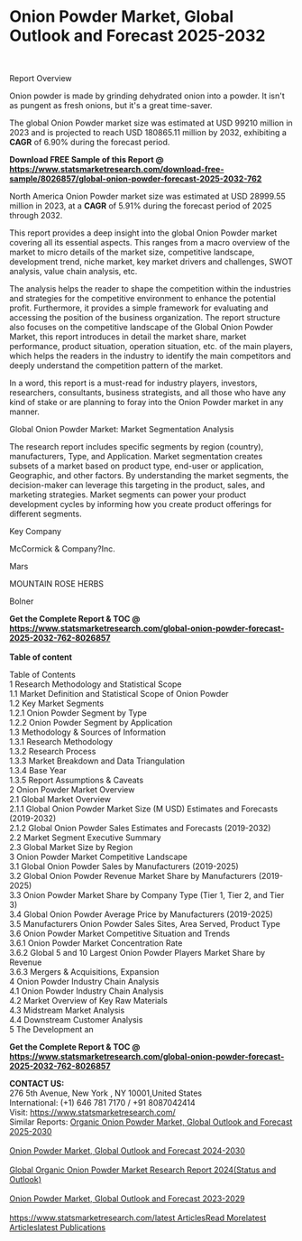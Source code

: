 <h1>Onion Powder Market, Global Outlook and Forecast 2025-2032</h1><br/><p>Report Overview</p><p>Onion powder is made by grinding dehydrated onion into a powder. It isn't as pungent as fresh onions, but it's a great time-saver.</p><p>The global Onion Powder market size was estimated at USD 99210 million in 2023 and is projected to reach USD 180865.11 million by 2032, exhibiting a <strong>CAGR</strong> of 6.90% during the forecast period.</p><p><strong>Download FREE Sample of this Report @ <a href="https://www.statsmarketresearch.com/download-free-sample/8026857/global-onion-powder-forecast-2025-2032-762">https://www.statsmarketresearch.com/download-free-sample/8026857/global-onion-powder-forecast-2025-2032-762</a></strong></p><p>North America Onion Powder market size was estimated at USD 28999.55 million in 2023, at a <strong>CAGR</strong> of 5.91% during the forecast period of 2025 through 2032.</p><p>This report provides a deep insight into the global Onion Powder market covering all its essential aspects. This ranges from a macro overview of the market to micro details of the market size, competitive landscape, development trend, niche market, key market drivers and challenges, SWOT analysis, value chain analysis, etc.</p><p>The analysis helps the reader to shape the competition within the industries and strategies for the competitive environment to enhance the potential profit. Furthermore, it provides a simple framework for evaluating and accessing the position of the business organization. The report structure also focuses on the competitive landscape of the Global Onion Powder Market, this report introduces in detail the market share, market performance, product situation, operation situation, etc. of the main players, which helps the readers in the industry to identify the main competitors and deeply understand the competition pattern of the market.</p><p>In a word, this report is a must-read for industry players, investors, researchers, consultants, business strategists, and all those who have any kind of stake or are planning to foray into the Onion Powder market in any manner.</p><p>Global Onion Powder Market: Market Segmentation Analysis</p><p>The research report includes specific segments by region (country), manufacturers, Type, and Application. Market segmentation creates subsets of a market based on product type, end-user or application, Geographic, and other factors. By understanding the market segments, the decision-maker can leverage this targeting in the product, sales, and marketing strategies. Market segments can power your product development cycles by informing how you create product offerings for different segments.</p><p>Key Company</p><p>McCormick & Company?Inc.</p><p>Mars</p><p>MOUNTAIN ROSE HERBS</p><p>Bolner</p><div><b>Get the Complete Report & TOC @ <a href="https://www.statsmarketresearch.com/global-onion-powder-forecast-2025-2032-762-8026857">https://www.statsmarketresearch.com/global-onion-powder-forecast-2025-2032-762-8026857</a></b></div><br><b>Table of content</b><p>Table of Contents<br />1 Research Methodology and Statistical Scope<br />1.1 Market Definition and Statistical Scope of Onion Powder<br />1.2 Key Market Segments<br />1.2.1 Onion Powder Segment by Type<br />1.2.2 Onion Powder Segment by Application<br />1.3 Methodology & Sources of Information<br />1.3.1 Research Methodology<br />1.3.2 Research Process<br />1.3.3 Market Breakdown and Data Triangulation<br />1.3.4 Base Year<br />1.3.5 Report Assumptions & Caveats<br />2 Onion Powder Market Overview<br />2.1 Global Market Overview<br />2.1.1 Global Onion Powder Market Size (M USD) Estimates and Forecasts (2019-2032)<br />2.1.2 Global Onion Powder Sales Estimates and Forecasts (2019-2032)<br />2.2 Market Segment Executive Summary<br />2.3 Global Market Size by Region<br />3 Onion Powder Market Competitive Landscape<br />3.1 Global Onion Powder Sales by Manufacturers (2019-2025)<br />3.2 Global Onion Powder Revenue Market Share by Manufacturers (2019-2025)<br />3.3 Onion Powder Market Share by Company Type (Tier 1, Tier 2, and Tier 3)<br />3.4 Global Onion Powder Average Price by Manufacturers (2019-2025)<br />3.5 Manufacturers Onion Powder Sales Sites, Area Served, Product Type<br />3.6 Onion Powder Market Competitive Situation and Trends<br />3.6.1 Onion Powder Market Concentration Rate<br />3.6.2 Global 5 and 10 Largest Onion Powder Players Market Share by Revenue<br />3.6.3 Mergers & Acquisitions, Expansion<br />4 Onion Powder Industry Chain Analysis<br />4.1 Onion Powder Industry Chain Analysis<br />4.2 Market Overview of Key Raw Materials<br />4.3 Midstream Market Analysis<br />4.4 Downstream Customer Analysis<br />5 The Development an<br><div><b>Get the Complete Report & TOC @ <a href="https://www.statsmarketresearch.com/global-onion-powder-forecast-2025-2032-762-8026857">https://www.statsmarketresearch.com/global-onion-powder-forecast-2025-2032-762-8026857</a></b></div></p> <b>CONTACT US:</b><br>276 5th Avenue, New York , NY 10001,United States<br>International: (+1) 646 781 7170 / +91 8087042414<br>Visit: <a href="https://www.statsmarketresearch.com/">https://www.statsmarketresearch.com/</a><br>Similar Reports: <a href="https://www.statsmarketresearch.com/global-onion-powder-forecast-2025-2032-762-8026857">Organic Onion Powder Market, Global Outlook and Forecast 2025-2030</a><br/><br/><a href="https://www.statsmarketresearch.com/global-onion-powder-forecast-2025-2032-762-8026857">Onion Powder Market, Global Outlook and Forecast 2024-2030</a><br/><br/><a href="https://www.statsmarketresearch.com/global-onion-powder-forecast-2025-2032-762-8026857">Global Organic Onion Powder Market Research Report 2024(Status and Outlook)</a><br/><br/><a href="https://www.statsmarketresearch.com/global-onion-powder-forecast-2025-2032-762-8026857">Onion Powder Market, Global Outlook and Forecast 2023-2029</a><br/><br/><a href="https://gyeongbokgung.com">https://www.statsmarketresearch.com/</a><a href="https://hallyeomaritime.com">latest Articles</a><a href="https://jingwansa.com">Read More</a><a href=https://nguoiviet.jp/">latest Articles</a><a href="https://www.intelmarketresearch.com/">latest Publications</a>